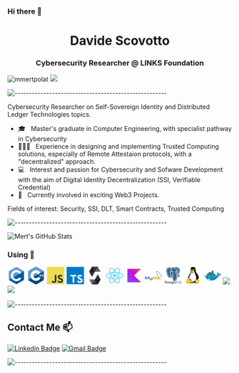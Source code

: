 ### Hi there 👋
<h1 align="center"><!--Ciao <img src="https://raw.githubusercontent.com/ABSphreak/ABSphreak/master/gifs/Hi.gif" width="30px">--> Davide Scovotto </h1>
<h3 align="center"> Cybersecurity Researcher @ LINKS Foundation </h3>
<p align="left"> <img src="https://komarev.com/ghpvc/?username=mmertpolat&label=Profile%20views&color=0e75b6&style=flat" alt="mmertpolat" /> 
 <img src="https://img.shields.io/badge/Ask%20me-anything-1abc9c.svg"/>
</p>


![-----------------------------------------------------](https://raw.githubusercontent.com/andreasbm/readme/master/assets/lines/aqua.png)

Cybersecurity Researcher on Self-Sovereign Identity and Distributed Ledger Technologies topics.

- 🎓 &nbsp; Master's graduate in Computer Engineering, with specialist pathway in Cybersecurity
- 👨🏻‍💻 &nbsp; Experience in designing and implementing Trusted Computing solutions, especially of Remote Attestaion protocols, with a "decentralized" approach.
- 💻 &nbsp; Interest and passion for Cybersecurity and Sofware Development with the aim of Digital Identity Decentralization (SSI, Verifiable Credential)
- 🔭 &nbsp; Currently involved in exciting Web3 Projects.

Fields of interest: Security, SSI, DLT, Smart Contracts, Trusted Computing

![-----------------------------------------------------](https://raw.githubusercontent.com/andreasbm/readme/master/assets/lines/aqua.png)

![Mert's GitHub Stats](https://github-readme-stats.vercel.app/api?username=ScovottoDavide&show_icons=true)

### Using 🧠
  
<code><a href="https://www.cprogramming.com/" target="_blank"><img src="https://raw.githubusercontent.com/devicons/devicon/master/icons/c/c-original.svg" alt="c" width="40" height="40"/></a></code>
<code><a href="https://isocpp.org/" target="_blank"><img src="https://github.com/devicons/devicon/blob/master/icons/cplusplus/cplusplus-original.svg" alt="c++" width="40" height="40"/></a></code>
<code><a href="https://developer.mozilla.org/en-US/docs/Web/JavaScript" target="_blank"><img src="https://raw.githubusercontent.com/devicons/devicon/master/icons/javascript/javascript-original.svg" alt="javascript" width="40" height="40"/></a></code>
<code><a href="https://developer.mozilla.org/en-US/docs/Web/TypeScript" target="_blank"><img src="https://raw.githubusercontent.com/devicons/devicon/master/icons/typescript/typescript-original.svg" alt="typescript" width="40" height="40"/></a></code>
<code><a href="https://soliditylang.org/" target="_blank"><img src="https://raw.githubusercontent.com/devicons/devicon/master/icons/solidity/solidity-original.svg" alt="solidity" width="40" height="40"/></a></code>
<code><a href="https://reactjs.org/" target="_blank"><img src="https://github.com/devicons/devicon/blob/master/icons/react/react-original.svg" alt="react" width="40" height="40"/></a></code>
<code><a href="https://kotlinlang.org/" target="_blank"><img src="https://github.com/devicons/devicon/blob/master/icons/kotlin/kotlin-original.svg" alt="kotlin" width="40" height="40"/></a></code>
<code><a href="https://www.mysql.com/" target="_blank"><img src="https://raw.githubusercontent.com/devicons/devicon/master/icons/mysql/mysql-original-wordmark.svg" alt="mysql" width="40" height="40"/></a></code> 
<code><a href="https://www.postgresql.org/" target="_blank"><img src="https://raw.githubusercontent.com/devicons/devicon/master/icons/postgresql/postgresql-original-wordmark.svg" alt="postgresql" width="40" height="40"/></a></code> 
<code><a href="https://www.linux.org/" target="_blank"><img src="https://raw.githubusercontent.com/devicons/devicon/master/icons/linux/linux-original.svg" alt="linux" width="40" height="40"/></a></code>
<code><a href="https://www.docker.com/" target="_blank"><img src="https://github.com/devicons/devicon/blob/master/icons/docker/docker-original.svg" alt="docker" width="40" height="40"/></a></code>
<code><a href="https://code.visualstudio.com" target="_blank"><img height="50" src="https://www.vectorlogo.zone/logos/visualstudio_code/visualstudio_code-ar21.svg"></a></code> 
<code><a href="https://git-scm.com/" target="_blank"><img height="50" src="https://www.vectorlogo.zone/logos/git-scm/git-scm-ar21.svg"></a></code>

![-----------------------------------------------------](https://raw.githubusercontent.com/andreasbm/readme/master/assets/lines/aqua.png)

## Contact Me 📫

[![Linkedin Badge](https://img.shields.io/twitter/url?color=lightblue&label=ScovottoDavide&logo=linkedin&logoColor=lightblue&style=for-the-badge&url=https%3A%2F%2Fwww.linkedin.com%2Fin%2Fmmertpolat)](https://www.linkedin.com/in/davide-scovotto-2aaa9720a/)
[![Gmail Badge](https://img.shields.io/twitter/url?color=lightblue&label=ScovottoDavide&logo=gmail&logoColor=lightblue&style=for-the-badge&url=https%3A%2F%2Fwww.gmail.com%2Fin%2Fmmertpolat)](mailto:scovottodavide@gmail.com)

![-----------------------------------------------------](https://raw.githubusercontent.com/andreasbm/readme/master/assets/lines/aqua.png)

